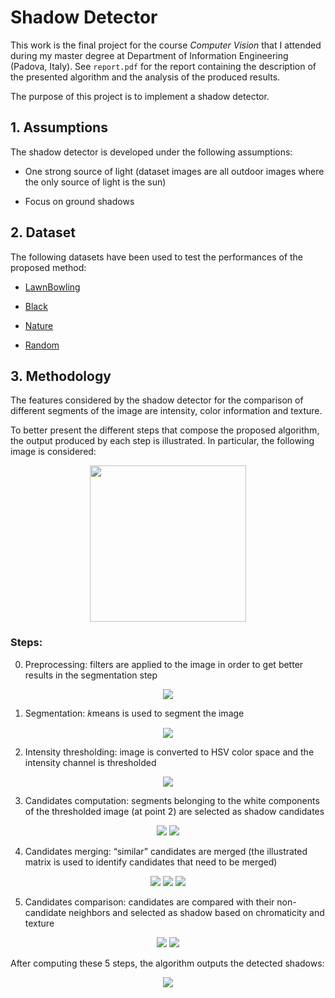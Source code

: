 # Shadow Detector

This work is the final project for the course _Computer Vision_ that I attended during my master degree at Department of Information Engineering (Padova, Italy). See `report.pdf` for the report containing the description of the presented algorithm and the analysis of the produced results.

The purpose of this project is to implement a shadow detector.

## 1. Assumptions

The shadow detector is developed under the following assumptions:

- One strong source of light (dataset images are all outdoor images where the only source of light is the sun)

- Focus on ground shadows

## 2. Dataset

The following datasets have been used to test the performances of the proposed method:

- [LawnBowling](https://drive.google.com/open?id=1ImEiJeWE5nSepkQyOHGX90o8bUpgpyfh)

- [Black](https://drive.google.com/open?id=146jKk2x2GreUJfNYRGtkaNTTYpvtcwuA)

- [Nature](https://drive.google.com/open?id=1wSUHjC3bgSeaRjh690Ter3PETxZbdNWS)

- [Random](https://drive.google.com/open?id=1QB9PeDCGmEZBwDh27nDcw6yM3FU-c7p0)

## 3. Methodology

The features considered by the shadow detector for the comparison of different segments of the image are intensity, color information and texture.

To better present the different steps that compose the proposed algorithm, the output produced by each step is illustrated. In particular, the following image is considered:

<p align="center"> 
    <img src="https://github.com/AlessandroSaviolo/Shadow-Detector/blob/master/steps-output/1.jpg" width="250">
 </p>

### Steps:

0.  Preprocessing: filters are applied to the image in order to get better results in the segmentation step

<p align="center"> 
    <img src="https://github.com/AlessandroSaviolo/Shadow-Detector/blob/master/steps-output/2.jpg">
 </p>

1.  Segmentation: 𝑘means is used to segment the image

<p align="center"> 
    <img src="https://github.com/AlessandroSaviolo/Shadow-Detector/blob/master/steps-output/3.jpg">
 </p>

2.  Intensity thresholding: image is converted to HSV color space and the intensity channel is thresholded

<p align="center"> 
    <img src="https://github.com/AlessandroSaviolo/Shadow-Detector/blob/master/steps-output/4.jpg">
 </p>

3.  Candidates computation: segments belonging to the white components of the thresholded image (at point 2) are selected as shadow candidates

<p align="center"> 
    <img src="https://github.com/AlessandroSaviolo/Shadow-Detector/blob/master/steps-output/5.png">
    <img src="https://github.com/AlessandroSaviolo/Shadow-Detector/blob/master/steps-output/6.png">
</p>

4.  Candidates merging: “similar” candidates are merged (the illustrated matrix is used to identify candidates that need to be merged)

<p align="center"> 
    <img src="https://github.com/AlessandroSaviolo/Shadow-Detector/blob/master/steps-output/8.png">
    <img src="https://github.com/AlessandroSaviolo/Shadow-Detector/blob/master/steps-output/9.png">
    <img src="https://github.com/AlessandroSaviolo/Shadow-Detector/blob/master/steps-output/10.png">
 </p>

5.  Candidates comparison: candidates are compared with their non-candidate neighbors and selected as shadow based on chromaticity and texture

<p align="center"> 
    <img src="https://github.com/AlessandroSaviolo/Shadow-Detector/blob/master/steps-output/12.png">
    <img src="https://github.com/AlessandroSaviolo/Shadow-Detector/blob/master/steps-output/13.png">
 </p>
 
 After computing these 5 steps, the algorithm outputs the detected shadows:
 
<p align="center"> 
    <img src="https://github.com/AlessandroSaviolo/Shadow-Detector/blob/master/steps-output/14.jpg">
 </p> 
